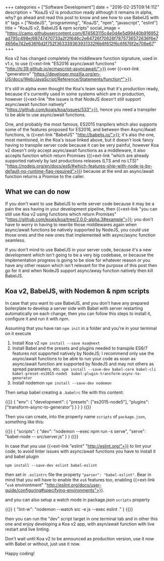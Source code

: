 +++
categories = ["Software Development"]
date = "2016-02-25T09:14:11Z"
description = "KoaJS v2 is production ready although it remains in alpha, why? go ahead and read this post to know and see how to use BabelJS with it"
tags = ["NodeJS", "programming", "KoaJS", "npm", "javascript", "eslint"]
title = "KoaJS v2, BabelJS & npm scripts"
social_image = "https://camo.githubusercontent.com/674563115c4e0d4e5d99440b916952ad795c498e/68747470733a2f2f646c2e64726f70626f7875736572636f6e74656e742e636f6d2f752f363339363931332f6b6f612f6c6f676f2e706e67"
+++

Koa v2 has changed completely the middleware function signature, used in v1.x, to use {{<ext-link "ES2016 async/await functions" "http://tc39.github.io/ecmascript-asyncawait/">}} over {{<ext-link "generators" "https://developer.mozilla.org/en-US/docs/Web/JavaScript/Reference/Statements/function*">}}.

It's still in alpha even thought the Koa's team says that it's production ready, because it's currently used in some systems which are in production, however {{<ext-link "the issues is that NodeJS doesn't still support async/await function natively" "https://github.com/koajs/koa/issues/533">}}, hence you need a transpiler to be able to use async/await functions.

One, and probably the most famous, ES2015 tranpilers which also supports some of the features proposed for ES2016, and between then Async/Await functions, is {{<ext-link "BabelJS" "http://babeljs.io/">}}; it's also the one, most mentioned, in the Koa's issue linked above, but it doesn't look fancy having to transpile server code because it can be very painful, however Koa v2 doesn't only accept async/await functions as a middleware, it also accepts function which return Promises ({{<ext-link "which are already supported natively by last productions releases (LTS and no LTS)" "https://nodejs.org/en/docs/es6/#which-features-ship-with-node-js-by-default-no-runtime-flag-required">}}) because at the end an async/await function returns a Promise to the caller.

## What we can do now

If you don't want to use BabelJS to write server code because it may be a pain the ass having in your development pipeline, then {{<ext-link "you can still use Koa v2 using functions which return Promises" "https://github.com/koajs/koa/tree/2.0.0-alpha.3#example">}}; you don't have to worry in having to rewrite those middlewares again when async/await functions be natively supported by NodeJS, you could use those ones and the new ones that implemented with async/async function seamless.

If you don't mind to use BabelJS in your server code, because it's a new development which isn't going to be a very big codebase, or because the implementation progress is going to be slow for whatever reason or you have any other reason which isn't relevant for the purpose of this post then go for it and when NodeJS support async/away function natively then kill BabelJS.


## Koa v2, BabelJS, with Nodemon & npm scripts

In case that you want to use BabelJS, and you don't have any prepared boilerplate to develop a server side with Babel with server restarting automatically on each change, then you can follow this steps to install it, configure it and run it with npm.

Assuming that you have ran `npm init` in a folder and you're in your terminal on it execute

1. Install Koa v2 `npm install --save koa@next`
2. Install Babel and the presets and plugins needed to transpile ES6/7 features not supported natively by NodeJS; I recommend only use the async/await functions to be able to run your code as soon as async/await function are supported by NodeJS and may not others as spread paramaters, etc.
`npm install --save-dev babel-core babel-cli babel-preset-es2015-node5  babel-plugin-transform-async-to-generator`
3. Install nodemon `npm install --save-dev nodemon`

Then setup babel creating a `.babelrc` file with this content:

{{<highlight json>}}
{
  "env": {
    "development": {
      "presets": ["es2015-node5"],
      "plugins": ["transform-async-to-generator"]
    }
  }
}
{{</highlight>}}

Then you can create, into the property name `scripts` of `package.json`, something like this:

{{<highlight json>}}
{
  "scripts": {
    "dev": "nodemon --exec npm run -s serve",
    "serve": "babel-node -- src/server.js"
  }
}
{{</highlight>}}

In case that you use {{<ext-link "eslint" "http://eslint.org/">}} to lint your code, to avoid linter issues with async/await functions you have to install it and babel plugin

`npm install --save-dev eslint babel-eslint`

then set in `.eslintrc` file the property `"parser": "babel-eslint"`. Bear in mind that you will have to enable the `es6` features too, enabling {{<ext-link "`es6` environtment" "http://eslint.org/docs/user-guide/configuring#specifying-environments">}}.

and you can also setup a watch mode in package.json `scripts` property

{{<highlight json>}}
{
  "lint-w": "nodemon --watch src -e js --exec eslint ."
}
{{</highlight>}}

then you can run the "dev" script target in one terminal tab and in other this one and enjoy developing a Koa v2 app, with asyn/await function with live restart and live linting.


Don't wait until Koa v2 to be announced as production version, use it now with Babel or without, just use it now.

Happy coding!
